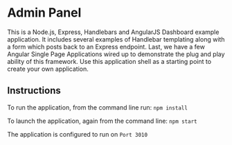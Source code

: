 # Admin Panel

This is a Node.js, Express, Handlebars and AngularJS Dashboard example application. It includes several examples of Handlebar templating along with a form which posts back to an Express endpoint. Last, we have a few Angular Single Page Applications wired up to demonstrate the plug and play ability of this framework. Use this application shell as a starting point to create your own application.

## Instructions

To run the application, from the command line run:
`npm install`

To launch the application, again from the command line:
`npm start`

The application is configured to run on `Port 3010`
